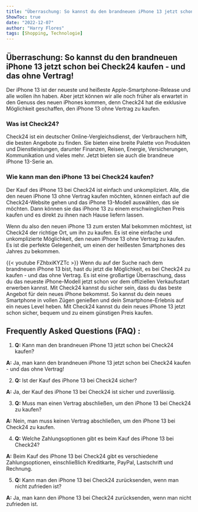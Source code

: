 ```yaml
---
title: "Überraschung: So kannst du den brandneuen iPhone 13 jetzt schon bei Check24 kaufen - und das ohne Vertrag!"
ShowToc: true 
date: "2022-12-07"
author: "Harry Flores" 
tags: [Shopping, Technologie]
---
```

## Überraschung: So kannst du den brandneuen iPhone 13 jetzt schon bei Check24 kaufen - und das ohne Vertrag!

Der iPhone 13 ist der neueste und heißeste Apple-Smartphone-Release und alle wollen ihn haben. Aber jetzt können wir alle noch früher als erwartet in den Genuss des neuen iPhones kommen, denn Check24 hat die exklusive Möglichkeit geschaffen, den iPhone 13 ohne Vertrag zu kaufen.

### Was ist Check24?

Check24 ist ein deutscher Online-Vergleichsdienst, der Verbrauchern hilft, die besten Angebote zu finden. Sie bieten eine breite Palette von Produkten und Dienstleistungen, darunter Finanzen, Reisen, Energie, Versicherungen, Kommunikation und vieles mehr. Jetzt bieten sie auch die brandneue iPhone 13-Serie an.

### Wie kann man den iPhone 13 bei Check24 kaufen?

Der Kauf des iPhone 13 bei Check24 ist einfach und unkompliziert. Alle, die den neuen iPhone 13 ohne Vertrag kaufen möchten, können einfach auf die Check24-Website gehen und das iPhone 13-Modell auswählen, das sie möchten. Dann können sie das iPhone 13 zu einem erschwinglichen Preis kaufen und es direkt zu ihnen nach Hause liefern lassen.

Wenn du also den neuen iPhone 13 zum ersten Mal bekommen möchtest, ist Check24 der richtige Ort, um ihn zu kaufen. Es ist eine einfache und unkomplizierte Möglichkeit, den neuen iPhone 13 ohne Vertrag zu kaufen. Es ist die perfekte Gelegenheit, um einen der heißesten Smartphones des Jahres zu bekommen.

{{< youtube FZhbxiKYZTc >}} 
Wenn du auf der Suche nach dem brandneuen iPhone 13 bist, hast du jetzt die Möglichkeit, es bei Check24 zu kaufen - und das ohne Vertrag. Es ist eine großartige Überraschung, dass du das neueste iPhone-Modell jetzt schon vor dem offiziellen Verkaufsstart erwerben kannst. Mit Check24 kannst du sicher sein, dass du das beste Angebot für dein neues iPhone bekommst. So kannst du dein neues Smartphone in vollen Zügen genießen und dein Smartphone-Erlebnis auf ein neues Level heben. Mit Check24 kannst du dein neues iPhone 13 jetzt schon sicher, bequem und zu einem günstigen Preis kaufen.

## Frequently Asked Questions (FAQ) :
1. **Q:** Kann man den brandneuen iPhone 13 jetzt schon bei Check24 kaufen? 

**A:** Ja, man kann den brandneuen iPhone 13 jetzt schon bei Check24 kaufen - und das ohne Vertrag!

2. **Q:** Ist der Kauf des iPhone 13 bei Check24 sicher? 

**A:** Ja, der Kauf des iPhone 13 bei Check24 ist sicher und zuverlässig.

3. **Q:** Muss man einen Vertrag abschließen, um den iPhone 13 bei Check24 zu kaufen?

**A:** Nein, man muss keinen Vertrag abschließen, um den iPhone 13 bei Check24 zu kaufen.

4. **Q:** Welche Zahlungsoptionen gibt es beim Kauf des iPhone 13 bei Check24?

**A:** Beim Kauf des iPhone 13 bei Check24 gibt es verschiedene Zahlungsoptionen, einschließlich Kreditkarte, PayPal, Lastschrift und Rechnung.

5. **Q:** Kann man den iPhone 13 bei Check24 zurücksenden, wenn man nicht zufrieden ist?

**A:** Ja, man kann den iPhone 13 bei Check24 zurücksenden, wenn man nicht zufrieden ist.


